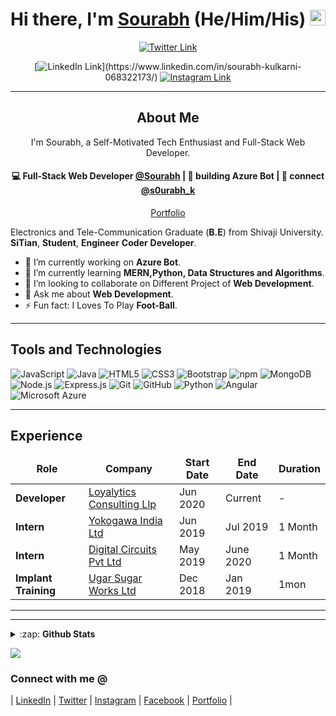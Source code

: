 <!-------------------------------------------------------Hi there, I'm Sourabh------------------------------>
<div align="center">
  <h1>Hi there, I'm <a href="https://twitter.com/nirbhayvashisht" target="_blank">Sourabh</a> (He/Him/His) <img src="https://media.giphy.com/media/hvRJCLFzcasrR4ia7z/giphy.gif" width="25px"> </h1>
</div>
<!--div align="center">
  <h3>💻 Electronics & Tele-Communication Engineering Undergrad | :earth_asia: Kolhapur, India <h3>  
</div-->

<!----------------------------------------------------Social links------------------------------------------->

<div align="center">

[![Twitter Link](https://img.shields.io/twitter/follow/s0urabh_k?color=1DA1F2&label=%40s0urabh_k&logo=Twitter&style=flat)](https://twitter.com/s0urabh_k)
<!-- [![Dev.to link](https://img.shields.io/badge/dev.to/nirbhayvashisht%20-black.svg?&style=flat&logo=dev.to&logoColor=white)](https://dev.to/nirbhayvashisht) -->
[![LinkedIn Link](https://img.shields.io/badge/linkedin/in/sourabhkulkarni%20-%230077B5.svg?&style=flat&logo=linkedin&logoColor=white")](https://www.linkedin.com/in/sourabh-kulkarni-068322173/)
[![Instagram Link](https://img.shields.io/badge/instagram.com/dev_sourabh_k%20-%23E4405F.svg?&style=flat&logo=Instagram&logoColor=white)](https://www.instagram.com/dev_sourabh_k/)
<!-- [![Medium link](https://img.shields.io/badge/-medium.com/@nirbhayvashisht-black.svg?&style=flat&logo=medium&logoColor=white)](https://medium.com/@nirbhayvashisht) -->
</div>


---
<!---------------------------------------------------------- About Me---------------------------------------------------->
<div align="center">
  <h2>About Me</h2>
  <p><p align="center">
I'm Sourabh, a Self-Motivated Tech Enthusiast and Full-Stack Web Developer.
</p>

<h4 align="center">
💻 Full-Stack Web Developer <a href="https://github.com/souru98">@Sourabh</a> | 🌱 building  Azure Bot | 💬 connect <a href="https://twitter.com/s0urabh_k">@s0urabh_k</a>
</h4>
<p  align="center">
<a href="https://confident-murdock-87aadb.netlify.app/">Portfolio</a>
</p>
</div>

Electronics and Tele-Communication Graduate  (**B.E**) from Shivaji University.
**SiTian**, **Student**, **Engineer** **Coder** **Developer**.


- 🔭 I’m currently working on **Azure Bot**.
- 🌱 I’m currently learning **MERN,Python, Data Structures and Algorithms**.
- 👯 I’m looking to collaborate on Different Project of **Web Development**.
- 💬 Ask me about **Web Development**.
- ⚡ Fun fact: I Loves To Play **Foot-Ball**.



---
<!-------------------------------------------------------Tools and Technologies----------------------------------------->

<h2>Tools and Technologies</h2>

![JavaScript](https://img.shields.io/badge/-JavaScript-yellow?style=flat-square&logo=javascript&logoColor=white)
![Java](https://img.shields.io/badge/-java-45b8d8?style=flat-square&logo=java&logoColor=white)
![HTML5](https://img.shields.io/badge/-HTML5-E34F26?style=flat-square&logo=html5&logoColor=white)
![CSS3](https://img.shields.io/badge/-CSS3-1572B6?style=flat-square&logo=css3)
![Bootstrap](https://img.shields.io/badge/-Bootstrap-563D7C?style=flat-square&logo=bootstrap)
![npm](https://img.shields.io/badge/-NPM-CB3837?style=flat-square&logo=npm&logoColor=white)
![MongoDB](https://img.shields.io/badge/-MongoDB-13aa52?style=flat-square&logo=mongodb&logoColor=white)
![Node.js](https://img.shields.io/badge/-Nodejs-43853d?style=flat-square&logo=Node.js&logoColor=white)
![Express.js](https://img.shields.io/badge/express.js%20-%23404d59.svg?&style=flat-square)
![Git](https://img.shields.io/badge/-Git-black?style=flat-square&logo=git&logoColor=white)
![GitHub](https://img.shields.io/badge/-GitHub-181717?style=flat-square&logo=github&logoColor=white)
![Python](https://img.shields.io/badge/-Python-blue?style=flat-square&logo=python&logoColor=white)
![Angular](https://img.shields.io/badge/-Angular-red?style=flat-square&logo=angular&logoColor=white)
![Microsoft Azure](https://img.shields.io/badge/Microsoft%20Azure-232F7E?style=flat-square&logo=microsoft-azure&logoColor=white)
<!-- ![Dart](https://img.shields.io/badge/dart-%230175C2.svg?&style=flat-square&logo=dart&logoColor=white") -->
<!-- ![Flutter](https://img.shields.io/badge/Flutter%20-%2302569B.svg?&style=flat-square&logo=Flutter&logoColor=white) -->


---

<!------------------------------------------------------Experience----------------------------------->														
<h2>Experience</h2>
<table>
  <thead align="center">
    <tr border: none;>
      <td><b>Role</b></td>
      <td><b>Company</b></td>
      <td><b>Start Date</b></td>
      <td><b>End Date</b></td>
      <td><b>Duration</b></td>
    </tr>
  </thead>
  <tbody>
  <tr>
	    <td><b>Developer</b></td>
      <td><a href=="https://www.loyalytics.ai/">Loyalytics Consulting Llp</td>
      <td>Jun 2020</td>
      <td>Current</td>
      <td>-</td>
    </tr>
    <tr>
	    <td><b>Intern</b></td>
      <td><a href=="https://www.yokogawa.com/in/">Yokogawa India Ltd</td>
      <td>Jun 2019</td>
      <td>Jul 2019</td>
      <td>1 Month</td>
    </tr>
	  <tr>
		  <td><b>Intern</b></td>
      <td><a href="http://www.digitalcircuits.in/">Digital Circuits Pvt Ltd</a></td>
      <td>May 2019</td>
      <td>June 2020</td>
      <td>1 Month</td>
    </tr>
		<tr>
			<td><b>Implant Training</b></td>
      <td><a href="http://www.ugarsugar.com/">Ugar Sugar Works Ltd</a></td>
      <td>Dec 2018</td>
      <td>Jan 2019</td>
      <td>1mon</td>
    </tr>
  </tbody>
</table>

-----

[linkedin]: https://www.linkedin.com/in/sourabh-kulkarni-068322173/
[twitter]: https://twitter.com/s0urabh_k
[facebook]: https://www.facebook.com/Souru.98
[instagram]: https://www.instagram.com/dev_sourabh_k/
[Portfolio]: https://confident-murdock-87aadb.netlify.app/

---
 <details>
  <summary>:zap: <b>Github Stats</b></summary>

  [![Sourabh's github stats](https://github-readme-stats.vercel.app/api?username=souru98&show_icons=true)](https://github.com/souru98/github-readme-stats)
  [![Top Langs](https://github-readme-stats.vercel.app/api/top-langs/?username=souru98&layout=compact&langs_count=6)](https://github.com/souru98/github-readme-stats)

</details>


![](https://komarev.com/ghpvc/?username=souru98)



### Connect with me @
| [LinkedIn][linkedin] | [Twitter][twitter] | [Instagram][instagram] | [Facebook][facebook] |
 [Portfolio][Portfolio] |

